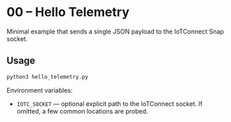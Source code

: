 # 00 – Hello Telemetry

Minimal example that sends a single JSON payload to the IoTConnect Snap socket.

## Usage

```bash
python3 hello_telemetry.py
```

Environment variables:

- `IOTC_SOCKET` — optional explicit path to the IoTConnect socket. If omitted, a few common locations are probed.